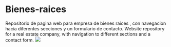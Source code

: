 # Bienes-raices
<span>Repositorio de pagina web para empresa de bienes raices , con navegacion hacia diferentes secciones y un formulario de contacto.<span>
<span>Website repository for a real estate company, with navigation to different sections and a contact form.<span>
![](img/01-Index.png)


